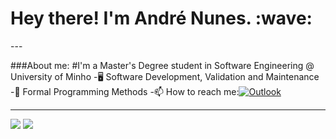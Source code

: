 <h1>
  Hey there! I'm André Nunes. :wave:
</h1>
---

###About me:
#I'm a Master's Degree student in Software Engineering @ University of Minho
-:desktop_computer: Software Development, Validation and Maintenance
-:scroll: Formal Programming Methods
-:mailbox: How to reach me:[![Outlook](https://img.shields.io/badge/Microsoft_Outlook-0078D4?style=for-the-badge&logo=microsoft-outlook&logoColor=white)](a85635@alunos.uminho.pt)

---

<img src="https://github-readme-stats.vercel.app/api?username=andrenunes74&show_icons=true"/>
<img src="https://github-readme-stats.vercel.app/api/top-langs?username=andrenunes74&layout=compact"/>
